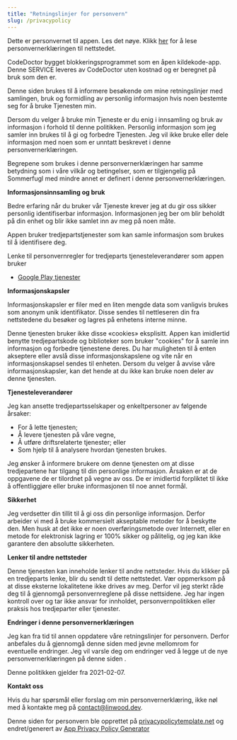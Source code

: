 ```yaml
---
title: "Retningslinjer for personvern"
slug: /privacypolicy
---
```


Dette er personvernet til appen. Les det nøye. Klikk [her](https://go.linwood.dev/privacypolicy) for å lese personvernerklæringen til nettstedet.

CodeDoctor bygget blokkeringsprogrammet som en åpen kildekode-app. Denne SERVICE leveres av CodeDoctor uten kostnad og er beregnet på bruk som den er.

Denne siden brukes til å informere besøkende om mine retningslinjer med samlingen, bruk og formidling av personlig informasjon hvis noen bestemte seg for å bruke Tjenesten min.

Dersom du velger å bruke min Tjeneste er du enig i innsamling og bruk av informasjon i forhold til denne politikken. Personlig informasjon som jeg samler inn brukes til å gi og forbedre Tjenesten. Jeg vil ikke bruke eller dele informasjon med noen som er unntatt beskrevet i denne personvernerklæringen.

Begrepene som brukes i denne personvernerklæringen har samme betydning som i våre vilkår og betingelser, som er tilgjengelig på Sommerfugl med mindre annet er definert i denne personvernerklæringen.

**Informasjonsinnsamling og bruk**

Bedre erfaring når du bruker vår Tjeneste krever jeg at du gir oss sikker personlig identifiserbar informasjon. Informasjonen jeg ber om blir beholdt på din enhet og blir ikke samlet inn av meg på noen måte.

Appen bruker tredjepartstjenester som kan samle informasjon som brukes til å identifisere deg.

Lenke til personvernregler for tredjeparts tjenesteleverandører som appen bruker

* [Google Play tjenester](https://www.google.com/policies/privacy/)

**Informasjonskapsler**

Informasjonskapsler er filer med en liten mengde data som vanligvis brukes som anonym unik identifikator. Disse sendes til nettleseren din fra nettstedene du besøker og lagres på enhetens interne minne.

Denne tjenesten bruker ikke disse «cookies» eksplisitt. Appen kan imidlertid benytte tredjepartskode og biblioteker som bruker "cookies" for å samle inn informasjon og forbedre tjenestene deres. Du har muligheten til å enten akseptere eller avslå disse informasjonskapslene og vite når en informasjonskapsel sendes til enheten. Dersom du velger å avvise våre informasjonskapsler, kan det hende at du ikke kan bruke noen deler av denne tjenesten.

**Tjenesteleverandører**

Jeg kan ansette tredjepartsselskaper og enkeltpersoner av følgende årsaker:

* For å lette tjenesten;
* Å levere tjenesten på våre vegne,
* Å utføre driftsrelaterte tjenester; eller
* Som hjelp til å analysere hvordan tjenesten brukes.

Jeg ønsker å informere brukere om denne tjenesten om at disse tredjepartene har tilgang til din personlige informasjon. Årsaken er at de oppgavene de er tilordnet på vegne av oss. De er imidlertid forpliktet til ikke å offentliggjøre eller bruke informasjonen til noe annet formål.

**Sikkerhet**

Jeg verdsetter din tillit til å gi oss din personlige informasjon. Derfor arbeider vi med å bruke kommersielt akseptable metoder for å beskytte den. Men husk at det ikke er noen overføringsmetode over Internett, eller en metode for elektronisk lagring er 100% sikker og pålitelig, og jeg kan ikke garantere den absolutte sikkerheten.

**Lenker til andre nettsteder**

Denne tjenesten kan inneholde lenker til andre nettsteder. Hvis du klikker på en tredjeparts lenke, blir du sendt til dette nettstedet. Vær oppmerksom på at disse eksterne lokalitetene ikke drives av meg. Derfor vil jeg sterkt råde deg til å gjennomgå personvernreglene på disse nettsidene. Jeg har ingen kontroll over og tar ikke ansvar for innholdet, personvernpolitikken eller praksis hos tredjeparter eller tjenester.

**Endringer i denne personvernerklæringen**

Jeg kan fra tid til annen oppdatere våre retningslinjer for personvern. Derfor anbefales du å gjennomgå denne siden med jevne mellomrom for eventuelle endringer. Jeg vil varsle deg om endringer ved å legge ut de nye personvernerklæringen på denne siden .

Denne politikken gjelder fra 2021-02-07.

**Kontakt oss**

Hvis du har spørsmål eller forslag om min personvernerklæring, ikke nøl med å kontakte meg på contact@linwood.dev.

Denne siden for personvern ble opprettet på [privacypolicytemplate.net](https://privacypolicytemplate.net) og endret/generert av [App Privacy Policy Generator](https://app-privacy-policy-generator.nisrulz.com/)
